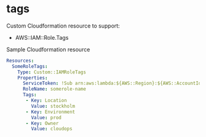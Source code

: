 # tags
Custom Cloudformation resource to support:
- AWS::IAM::Role.Tags


Sample Cloudformation resource
```yaml
Resources:
  SomeRoleTags:
    Type: Custom::IAMRoleTags
    Properties:
      ServiceToken: !Sub arn:aws:lambda:${AWS::Region}:${AWS::AccountId}:function:<function-name>
      RoleName: somerole-name
      Tags:
       - Key: Location
         Value: stockholm
       - Key: Environment
         Value: prod
       - Key: Owner
         Value: cloudops
```

